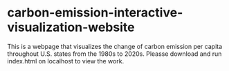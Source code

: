 # carbon-emission-interactive-visualization-website
This is a webpage that visualizes the change of carbon emission per capita throughout U.S. states from the 1980s to 2020s.
Pleasse download and run index.html on localhost to view the work.
